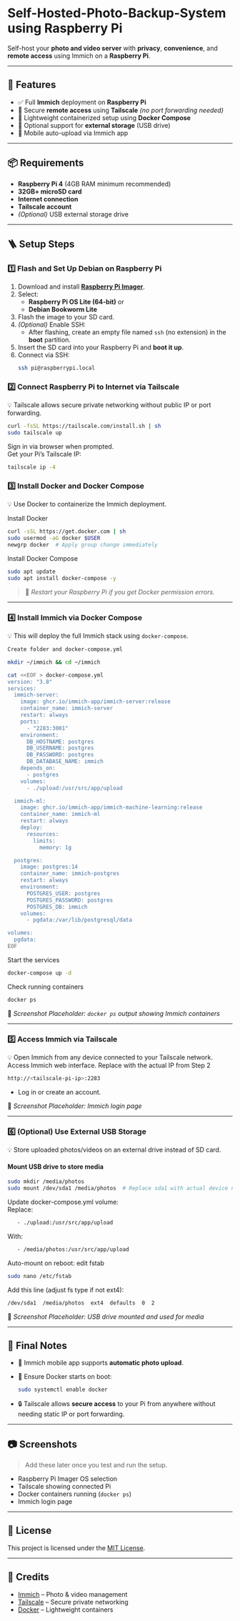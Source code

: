 # Self-Hosted-Photo-Backup-System using Raspberry Pi

Self-host your **photo and video server** with **privacy**, **convenience**, and **remote access** using Immich on a **Raspberry Pi**.

---

## 🚀 Features

- ✅ Full **Immich** deployment on **Raspberry Pi**
- 🔐 Secure **remote access** using **Tailscale** *(no port forwarding needed)*
- 🐳 Lightweight containerized setup using **Docker Compose**
- 💾 Optional support for **external storage** (USB drive)
- 📱 Mobile auto-upload via Immich app

---

## 📦 Requirements

- **Raspberry Pi 4** (4GB RAM minimum recommended)
- **32GB+ microSD card**
- **Internet connection**
- **Tailscale account**
- *(Optional)* USB external storage drive

---

## 🪜 Setup Steps

### 1️⃣ Flash and Set Up Debian on Raspberry Pi

1. Download and install **[Raspberry Pi Imager](https://www.raspberrypi.com/software/)**.
2. Select:
   - **Raspberry Pi OS Lite (64-bit)** or
   - **Debian Bookworm Lite**
3. Flash the image to your SD card.
4. *(Optional)* Enable SSH:
   - After flashing, create an empty file named `ssh` (no extension) in the **boot** partition.
5. Insert the SD card into your Raspberry Pi and **boot it up**.
6. Connect via SSH:
   ```bash
   ssh pi@raspberrypi.local
   ```

     
### 2️⃣ Connect Raspberry Pi to Internet via Tailscale

💡 Tailscale allows secure private networking without public IP or port forwarding.

```bash
curl -fsSL https://tailscale.com/install.sh | sh
sudo tailscale up
```

Sign in via browser when prompted.  
Get your Pi’s Tailscale IP:
```bash
tailscale ip -4
```
  
### 3️⃣ Install Docker and Docker Compose

💡 Use Docker to containerize the Immich deployment.  

Install Docker
```bash
curl -sSL https://get.docker.com | sh
sudo usermod -aG docker $USER
newgrp docker  # Apply group change immediately
```  
Install Docker Compose
```bash
sudo apt update
sudo apt install docker-compose -y
```

> 🔄 *Restart your Raspberry Pi if you get Docker permission errors.*

---  

  

### 4️⃣ Install Immich via Docker Compose

💡 This will deploy the full Immich stack using `docker-compose`.  
```bash
Create folder and docker-compose.yml

mkdir ~/immich && cd ~/immich

cat <<EOF > docker-compose.yml
version: "3.8"
services:
  immich-server:
    image: ghcr.io/immich-app/immich-server:release
    container_name: immich-server
    restart: always
    ports:
      - "2283:3001"
    environment:
      DB_HOSTNAME: postgres
      DB_USERNAME: postgres
      DB_PASSWORD: postgres
      DB_DATABASE_NAME: immich
    depends_on:
      - postgres
    volumes:
      - ./upload:/usr/src/app/upload

  immich-ml:
    image: ghcr.io/immich-app/immich-machine-learning:release
    container_name: immich-ml
    restart: always
    deploy:
      resources:
        limits:
          memory: 1g

  postgres:
    image: postgres:14
    container_name: immich-postgres
    restart: always
    environment:
      POSTGRES_USER: postgres
      POSTGRES_PASSWORD: postgres
      POSTGRES_DB: immich
    volumes:
      - pgdata:/var/lib/postgresql/data

volumes:
  pgdata:
EOF
```

Start the services
```bash
docker-compose up -d
```

Check running containers
```bash
docker ps
```


📸 *Screenshot Placeholder: `docker ps` output showing Immich containers*

---

### 5️⃣ Access Immich via Tailscale

💡 Open Immich from any device connected to your Tailscale network.  
Access Immich web interface. 
Replace with the actual IP from Step 2  
```bash
http://<tailscale-pi-ip>:2283
```
- Log in or create an account.

📸 *Screenshot Placeholder: Immich login page*

---

### 6️⃣ (Optional) Use External USB Storage

💡 Store uploaded photos/videos on an external drive instead of SD card.


#### Mount USB drive to store media
```bash
sudo mkdir /media/photos
sudo mount /dev/sda1 /media/photos  # Replace sda1 with actual device name
```

Update docker-compose.yml volume:  
Replace:
```bash
   - ./upload:/usr/src/app/upload
```
With:
```bash
   - /media/photos:/usr/src/app/upload
```

Auto-mount on reboot: edit fstab
```bash
sudo nano /etc/fstab
```

Add this line (adjust fs type if not ext4):
```bash
/dev/sda1  /media/photos  ext4  defaults  0  2
```


📸 *Screenshot Placeholder: USB drive mounted and used for media*

---

## 📝 Final Notes

- 📱 Immich mobile app supports **automatic photo upload**.
- 🐳 Ensure Docker starts on boot:
  ```bash
  sudo systemctl enable docker
  ```
  
- 🔒 Tailscale allows **secure access** to your Pi from anywhere without needing static IP or port forwarding.

---

## 📷 Screenshots

> Add these later once you test and run the setup.

- Raspberry Pi Imager OS selection
- Tailscale showing connected Pi
- Docker containers running (`docker ps`)
- Immich login page

---

## 📄 License

This project is licensed under the [MIT License](LICENSE).


---

## 🙌 Credits

- [Immich](https://github.com/immich-app/immich) – Photo & video management
- [Tailscale](https://tailscale.com/) – Secure private networking
- [Docker](https://www.docker.com/) – Lightweight containers








